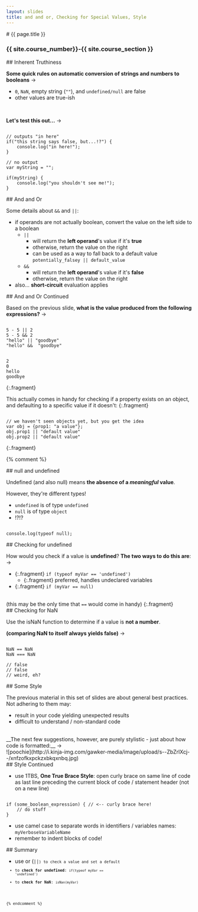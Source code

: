 ```yaml
---
layout: slides
title: and and or, Checking for Special Values, Style
---
```

<section markdown="block" class="intro-slide">
# {{ page.title }}

### {{ site.course_number}}-{{ site.course_section }}

</section>
<section markdown="block">
## Inherent Truthiness

__Some quick rules on automatic conversion of strings and numbers to booleans__ &rarr;

* <code>0</code>, <code>NaN</code>, empty string (<code>""</code>), and <code>undefined/null</code> are false
* other values are true-ish

<br>

__Let's test this out...__ &rarr;

<pre><code data-trim contenteditable>
// outputs "in here"
if("this string says false, but...!?") {
	console.log("in here!");
}

// no output
var myString = "";

if(myString) {
	console.log("you shouldn't see me!");
}
</code></pre>

</section>


<section markdown="block">
## And and Or

Some details about <code>&&</code> and <code>||</code>:

* if operands are not actually boolean, convert the value on the left side to a boolean
	* <code>||</code> 
		* will return the __left operand__'s value if it's __true__
		* otherwise, return the value on the right
		* can be used as a way to fall back to a default value <code>potentially_falsey || default_value</code>
	* <code>&&</code> 
		* will return the __left operand__'s value if it's __false__
		* otherwise, return the value on the right
* also... __short-circuit__ evaluation applies
		
</section>

<section markdown="block">
## And and Or Continued

		
Based on the previous slide, __what is the value produced from the following expressions?__ &rarr;

<pre><code data-trim contenteditable>
5 - 5 || 2
5 - 5 && 2
"hello" || "goodbye"
"hello" &&  "goodbye"
</code></pre>

<pre><code data-trim contenteditable>
2
0
hello
goodbye
</code></pre>
{:.fragment}

This actually comes in handy for checking if a property exists on an object, and defaulting to a specific value if it doesn't:
{:.fragment}

<pre><code data-trim contenteditable>
// we haven't seen objects yet, but you get the idea
var obj = {prop1: "a value"}; 
obj.prop1 || "default value"
obj.prop2 || "default value"
</code></pre>
{:.fragment}
</section>

{% comment %}
<section markdown="block">
## null and undefined

Undefined (and also null) means __the absence of a _meaningful_ value__.

However, they're different types!

* <code>undefined</code> is of type <code>undefined</code>
* <code>null</code> is of type <code>object</code>
* !?!?

<pre><code data-trim contenteditable>
console.log(typeof null);
</code></pre>
</section>

<section markdown="block">
## Checking for undefined 


How would you check if a value is __undefined__? __The two ways to do this are__: &rarr;

* {:.fragment} <code>if (typeof myVar == 'undefined')</code>
	* {:.fragment} preferred, handles undeclared variables
* {:.fragment} <code>if (myVar == null)</code>

<br>
(this may be the only time that <code>==</code> would come in handy)
{:.fragment}


</section>
<section markdown="block">
## Checking for NaN

Use the isNaN function to determine if a value is __not a number__.

__(comparing NaN to itself always yields false)__ &rarr;

<pre><code data-trim contenteditable>
NaN == NaN
NaN === NaN

// false
// false
// weird, eh?
</code></pre>
</section>

<section markdown="block">
## Some Style

The previous material in this set of slides are about general best practices. Not adhering to them may:

* result in your code yielding unexpected results
* difficult to understand / non-standard code

<br>
__The next few suggestions, however, are purely stylistic - just about how code is formatted:__ &rarr;

<div markdown="block" class="img">
![poochie](http://i.kinja-img.com/gawker-media/image/upload/s--ZbZrlXcj--/xnfzofkxpckzxbkqxnbq.jpg)
</div>

</section>
<section markdown="block">
## Style Continued

* use 1TBS, __One True Brace Style__: open curly brace on same line of code as last line preceding the current block of code / statement header (not on a new line)
<pre><code data-trim contenteditable>
if (some_boolean_expression) { // <-- curly brace here!
	// do stuff
}
</code></pre>
* use camel case to separate words in identifiers / variables names: <code>myVerboseVariableName</code>
* remember to indent blocks of code!
</section>

<section markdown="block">
## Summary

* use or (<code>||<code>) to check a value and set a default
* to __check for undefined__: <code>if(typeof myVar == 'undefined')</code>
* to __check for NaN__: <code>isNan(myVar)</code>
</section>
{% endcomment %}
